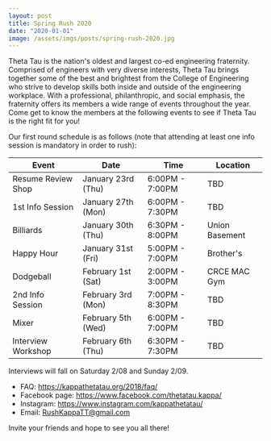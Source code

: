 ```yaml
---
layout: post
title: Spring Rush 2020
date: "2020-01-01"
image: /assets/imgs/posts/spring-rush-2020.jpg
---
```


Theta Tau is the nation's oldest and largest co-ed engineering fraternity. Comprised of engineers with very diverse interests, Theta Tau brings together some of the best and brightest from the College of Engineering who strive to develop skills both inside and outside of the engineering workplace. With a professional, philanthropic, and social emphasis, the fraternity offers its members a wide range of events throughout the year. Come get to know the members at the following events to see if Theta Tau is the right fit for you!

Our first round schedule is as follows (note that attending at least one info session is mandatory in order to rush):

| Event              | Date               | Time            | Location       |
| ------------------ | ------------------ | --------------- | -------------- |
| Resume Review Shop | January 23rd (Thu) | 6:00PM - 7:00PM | TBD            |
| 1st Info Session   | January 27th (Mon) | 6:00PM - 7:30PM | TBD            |
| Billiards          | January 30th (Thu) | 6:30PM - 8:00PM | Union Basement |
| Happy Hour         | January 31st (Fri) | 5:00PM - 7:00PM | Brother's      |
| Dodgeball          | February 1st (Sat) | 2:00PM - 3:00PM | CRCE MAC Gym   |
| 2nd Info Session   | February 3rd (Mon) | 7:00PM - 8:30PM | TBD            |
| Mixer              | February 5th (Wed) | 6:00PM - 7:00PM | TBD            |
| Interview Workshop | February 6th (Thu) | 6:30PM - 7:30PM | TBD            |

Interviews will fall on Saturday 2/08 and Sunday 2/09.

- FAQ: <https://kappathetatau.org/2018/faq/>
- Facebook page: <https://www.facebook.com/thetatau.kappa/>
- Instagram: <https://www.instagram.com/kappathetatau/>
- Email: RushKappaTT@gmail.com

Invite your friends and hope to see you all there!
